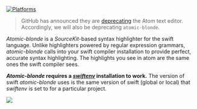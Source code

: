[![Platforms](https://img.shields.io/badge/platforms-linux-lightgrey.svg)](https://swift.org)

> GitHub has announced they are [deprecating](https://github.blog/2022-06-08-sunsetting-atom/) the Atom text editor. Accordingly, we will also be deprecating `atomic-blonde`. 

*Atomic-blonde* is a *SourceKit*-based syntax highlighter for the swift language. Unlike highlighters powered by regular expression grammars, *atomic-blonde* calls into your swift compiler installation to provide perfect, accurate syntax highlighting. The highlights you see in atom are the same ones the swift compiler sees.

***Atomic-blonde* requires a [*swiftenv*](https://github.com/kylef/swiftenv) installation to work.** The version of swift *atomic-blonde* uses is the same version of swift (global or local) that *swiftenv* is set to for a particular project.

![](doc/png/screenshot.png)
